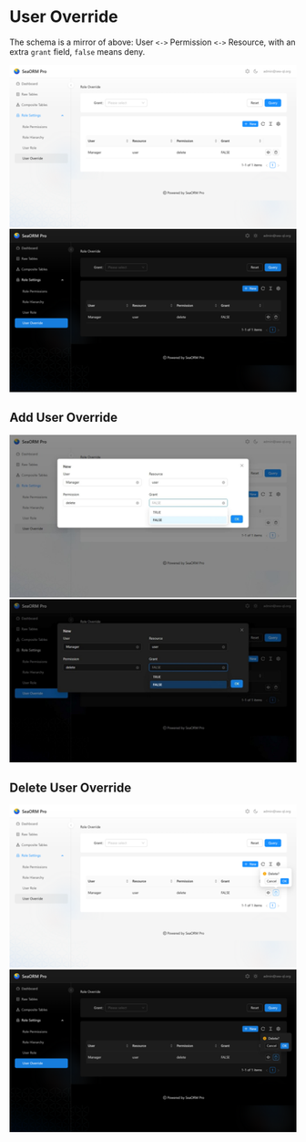 # User Override

The schema is a mirror of above: User `<->` Permission `<->` Resource, with an extra `grant` field, `false` means deny.

![](../../static/img/rbac-user-override.png#light)
![](../../static/img/rbac-user-override-dark.png#dark)

## Add User Override

![](../../static/img/rbac-user-override-add.jpg#light)
![](../../static/img/rbac-user-override-add-dark.jpg#dark)

## Delete User Override

![](../../static/img/rbac-user-override-delete.png#light)
![](../../static/img/rbac-user-override-delete-dark.png#dark)
